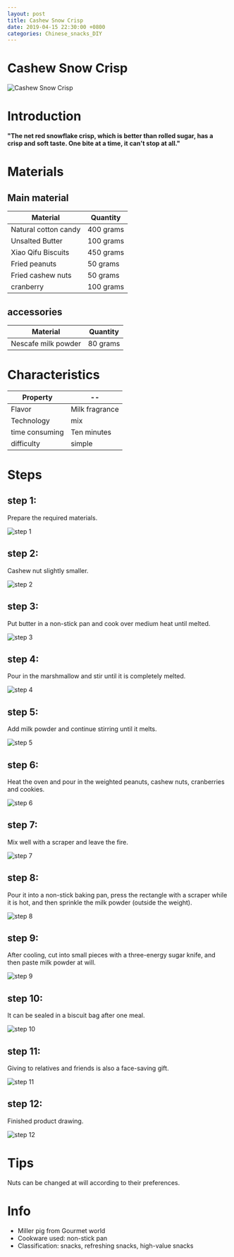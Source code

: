 ```yaml
---
layout: post
title: Cashew Snow Crisp
date: 2019-04-15 22:30:00 +0800
categories: Chinese_snacks_DIY
---
```


# Cashew Snow Crisp

![Cashew Snow Crisp]({{site.baseurl}}/img/434721/434721.jpg)

# Introduction

**"The net red snowflake crisp, which is better than rolled sugar, has a crisp and soft taste. One bite at a time, it can't stop at all."**

# Materials


## Main material

Material|Quantity
--|--
Natural cotton candy|400 grams
Unsalted Butter|100 grams
Xiao Qifu Biscuits|450 grams
Fried peanuts|50 grams
Fried cashew nuts|50 grams
cranberry|100 grams

## accessories

Material|Quantity
--|--
Nescafe milk powder|80 grams

# Characteristics

Property|--
--|--
Flavor|Milk fragrance
Technology|mix
time consuming|Ten minutes
difficulty|simple

# Steps

## step 1:

Prepare the required materials.

![step 1]({{site.baseurl}}/img/434721/1.jpg)

## step 2:

Cashew nut slightly smaller.

![step 2]({{site.baseurl}}/img/434721/2.jpg)

## step 3:

Put butter in a non-stick pan and cook over medium heat until melted.

![step 3]({{site.baseurl}}/img/434721/3.jpg)

## step 4:

Pour in the marshmallow and stir until it is completely melted.

![step 4]({{site.baseurl}}/img/434721/4.jpg)

## step 5:

Add milk powder and continue stirring until it melts.

![step 5]({{site.baseurl}}/img/434721/5.jpg)

## step 6:

Heat the oven and pour in the weighted peanuts, cashew nuts, cranberries and cookies.

![step 6]({{site.baseurl}}/img/434721/6.jpg)

## step 7:

Mix well with a scraper and leave the fire.

![step 7]({{site.baseurl}}/img/434721/7.jpg)

## step 8:

Pour it into a non-stick baking pan, press the rectangle with a scraper while it is hot, and then sprinkle the milk powder (outside the weight).

![step 8]({{site.baseurl}}/img/434721/8.jpg)

## step 9:

After cooling, cut into small pieces with a three-energy sugar knife, and then paste milk powder at will.

![step 9]({{site.baseurl}}/img/434721/9.jpg)

## step 10:

It can be sealed in a biscuit bag after one meal.

![step 10]({{site.baseurl}}/img/434721/10.jpg)

## step 11:

Giving to relatives and friends is also a face-saving gift.

![step 11]({{site.baseurl}}/img/434721/11.jpg)

## step 12:

Finished product drawing.

![step 12]({{site.baseurl}}/img/434721/12.jpg)

# Tips

Nuts can be changed at will according to their preferences.

# Info

- Miller pig from Gourmet world
- Cookware used: non-stick pan
- Classification: snacks, refreshing snacks, high-value snacks